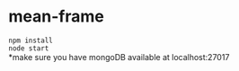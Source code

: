 # mean-frame
<code>npm install</code></br>
<code>node start</code></br>
*make sure you have mongoDB available at localhost:27017
